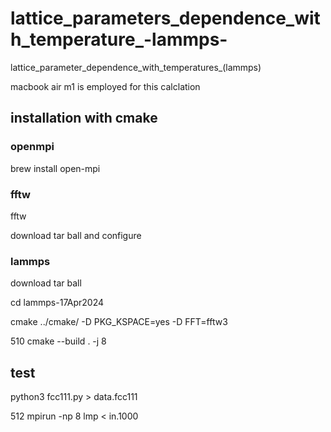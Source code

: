# lattice_parameters_dependence_with_temperature_-lammps-
lattice_parameter_dependence_with_temperatures_(lammps)

macbook air m1 is employed for this calclation

## installation with cmake

### openmpi

brew install open-mpi

### fftw

fftw

download tar ball and configure

### lammps

download tar ball

cd lammps-17Apr2024

cmake ../cmake/ -D PKG_KSPACE=yes -D FFT=fftw3

  510  cmake --build . -j 8

  ## test

  python3 fcc111.py > data.fcc111

  512  mpirun -np 8 lmp < in.1000

